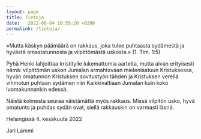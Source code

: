 ```yaml
---
layout: page
title: Tietoja
date:   2022-06-04 10:55:20 +0200
permalink: /tietoja/
---
```


»Mutta käskyn päämäärä on rakkaus, joka tulee puhtaasta sydämestä
ja hyvästä omastatunnosta ja vilpittömästä uskosta.» (1. Tim. 1:5)

Pyhä Henki lahjoittaa kristitylle lukemattomia aarteita, mutta aivan
erityisesti nämä: vilpittömän uskon Jumalan armahtavaan mielenlaatuun
Kristuksessa, hyvän omatunnon Kristuksen sovitustyön tähden ja Kristuksen
verellä vihmotun puhtaan sydämen niin Kaikkivaltiaan Jumalan kuin koko
luomakunnankin edessä.

Näistä kolmesta seuraa väistämättä myös rakkaus. Missä vilpitön usko, hyvä
omatunto ja puhdas sydän ovat, siellä rakkauskin on varmasti läsnä.

Helsingissä 4. kesäkuuta 2022

Jari Lammi
